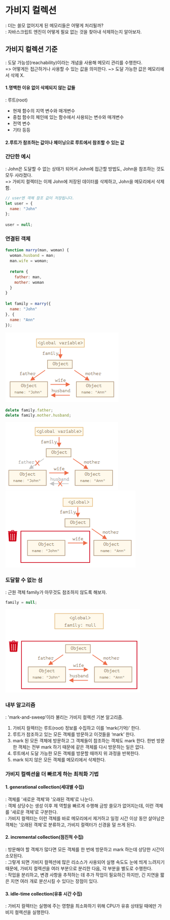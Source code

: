 # 가비지 컬렉션
: 더는 쓸모 없어지게 된 메모리들은 어떻게 처리될까?\
: 자바스크립트 엔진이 어떻게 필요 없는 것을 찾아내 삭제하는지 알아보자.
## 가비지 컬렉션 기준
: 도달 가능성(reachability)이라는 개념을 사용해 메모리 관리를 수행한다.\
=> 어떻게든 접근하거나 사용할 수 있는 값을 의미한다.
~> 도달 가능한 값은 메모리에서 삭제 X.

#### 1.명백한 이유 없이 삭제되지 않는 값들
: 루트(root)
- 현재 함수의 지역 변수와 매개변수
- 중첩 함수의 체인에 있는 함수에서 사용되는 변수와 매개변수
- 전역 변수
- 기타 등등
#### 2.루트가 참조하는 값이나 체이닝으로 루트에서 참조할 수 있는 값

### 간단한 예시
: John은 도달할 수 없는 상태가 되어서 John에 접근할 방법도, John을 참조하는 것도 모두 사라졌다.\
=> 가비지 컬렉터는 이제 John에 저장된 데이터를 삭제하고, John을 메모리에서 삭제함.
``` js
// user엔 객체 참조 값이 저장됩니다.
let user = {
  name: "John"
};

user = null;
```

### 연결된 객체
``` js
function marry(man, woman) {
  woman.husband = man;
  man.wife = woman;

  return {
    father: man,
    mother: woman
  }
}

let family = marry({
  name: "John"
}, {
  name: "Ann"
});
```
<img src="../img/garbage_collection1.PNG">

``` js
delete family.father;
delete family.mother.husband;
```
<img src="../img/garbage_collection2.PNG">
<img src="../img/garbage_collection3.PNG">

### 도달할 수 없는 섬
: 근원 객체 family가 아무것도 참조하지 않도록 해보자.
``` js
family = null;
```
<img src="../img/garbage_collection4.PNG">

### 내부 알고리즘
: 'mark-and-sweep’이라 불리는 가비지 컬렉션 기본 알고리즘.
1. 가비지 컬렉터는 루트(root) 정보를 수집하고 이를 ‘mark(기억)’ 한다.
2. 루트가 참조하고 있는 모든 객체를 방문하고 이것들을 ‘mark’ 한다.
3. mark 된 모든 객체에 방문하고 그 객체들이 참조하는 객체도 mark 한다. 한번 방문한 객체는 전부 mark 하기 때문에 같은 객체를 다시 방문하는 일은 없다.
4. 루트에서 도달 가능한 모든 객체를 방문할 때까지 위 과정을 반복한다.
5. mark 되지 않은 모든 객체를 메모리에서 삭제한다.

### 가비지 컬렉션을 더 빠르게 하는 최적화 기법
#### 1. generational collection(세대별 수집)
: 객체를 '새로운 객체’와 '오래된 객체’로 나눈다.\
: 객체 상당수는 생성 이후 제 역할을 빠르게 수행해 금방 쓸모가 없어지는데, 이런 객체를 '새로운 객체’로 구분한다.\
: 가비지 컬렉터는 이런 객체를 바로 메모리에서 제거하고 일정 시간 이상 동안 살아남은 객체는 '오래된 객체’로 분류하고, 가비지 컬렉터가 신경을 덜 쓰게 된다.
#### 2. incremental collection(점진적 수집)
: 방문해야 할 객체가 많다면 모든 객체를 한 번에 방문하고 mark 하는데 상당한 시간이 소모된다.\
: 그렇게 되면 가비지 컬렉션에 많은 리소스가 사용되어 실행 속도도 눈에 띄게 느려지기 때문에, 가비지 컬렉션을 여러 부분으로 분리한 다음, 각 부분을 별도로 수행한다.\
: 작업을 분리하고, 변경 사항을 추적하는 데 추가 작업이 필요하긴 하지만, 긴 지연을 짧은 지연 여러 개로 분산시킬 수 있다는 장점이 있다.
#### 3. idle-time collection(유휴 시간 수집)
: 가비지 컬렉터는 실행에 주는 영향을 최소화하기 위해 CPU가 유휴 상태일 때에만 가비지 컬렉션을 실행한다.
